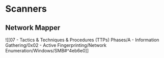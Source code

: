 # Scanners

## Network Mapper

![[07 - Tactics & Techniques & Procedures (TTPs) Phases/A - Information Gathering/0x02 - Active Fingerprinting/Network Enumeration/Windows/SMB#^4eb6e0]]